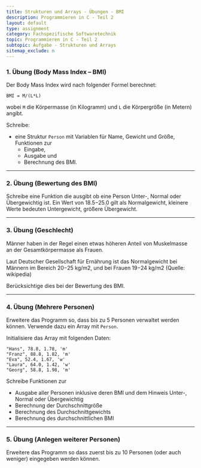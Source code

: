 ```yaml
---
title: Strukturen und Arrays - Übungen - BMI
description: Programmieren in C - Teil 2
layout: default
type: assignment
category: Fachspezifische Softwaretechnik
topic: Programmieren in C - Teil 2
subtopic: Aufgabe - Strukturen und Arrays
sitemap_exclude: n
---
```



### 1. Übung (Body Mass Index – BMI)
Der Body Mass Index wird nach folgender Formel berechnet:

`BMI = M/(L*L)`

wobei `M` die Körpermasse (in Kilogramm) und `L` die Körpergröße (in Metern) angibt.

Schreibe:
* eine Struktur `Person` mit Variablen für Name, Gewicht und Größe,
  Funktionen zur
    * Eingabe,
    * Ausgabe und
    * Berechnung des BMI.
    
----

### 2. Übung (Bewertung des BMI)
Schreibe eine Funktion die ausgibt ob eine Person Unter-, Normal oder Übergewichtig ist. Ein Wert von 18.5−25.0 gilt als Normalgewicht, kleinere Werte bedeuten Untergewicht, größere Übergewicht.


----

### 3. Übung (Geschlecht)
Männer haben in der Regel einen etwas höheren Anteil von Muskelmasse an der Gesamtkörpermasse als Frauen.

Laut Deutscher Gesellschaft für Ernährung ist das Normalgewicht bei Männern im Bereich 20−25 kg/m2, und bei Frauen 19−24 kg/m2 (Quelle: wikipedia)

Berücksichtige dies bei der Bewertung des BMI.

----

### 4. Übung (Mehrere Personen)

Erweitere das Programm so, dass bis zu 5 Personen verwaltet werden können. Verwende dazu ein Array mit `Person`.

Initialisiere das Array mit folgenden Daten:
```
"Hans", 78.8, 1.78, 'm'
"Franz", 88.8, 1.82, 'm'
"Eva", 52.4, 1.67, 'w'
"Laura", 64.0, 1.42, 'w'
"Georg", 58.8, 1.98, 'm'
```

Schreibe Funktionen zur
* Ausgabe aller Personen inklusive deren BMI und dem Hinweis Unter-, Normal oder Übergewichtig
* Berechnung der Durchschnittgröße
* Berechnung des Durchschnittgewichts
* Berechnung des durchschnittlichen BMI

----

### 5. Übung (Anlegen weiterer Personen)

Erweitere das Programm so dass zuerst bis zu 10 Personen (oder auch weniger) eingegeben werden können. 
